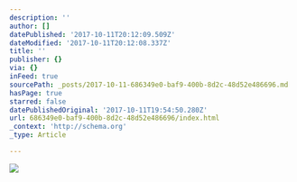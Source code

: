 ```yaml
---
description: ''
author: []
datePublished: '2017-10-11T20:12:09.509Z'
dateModified: '2017-10-11T20:12:08.337Z'
title: ''
publisher: {}
via: {}
inFeed: true
sourcePath: _posts/2017-10-11-686349e0-baf9-400b-8d2c-48d52e486696.md
hasPage: true
starred: false
datePublishedOriginal: '2017-10-11T19:54:50.280Z'
url: 686349e0-baf9-400b-8d2c-48d52e486696/index.html
_context: 'http://schema.org'
_type: Article

---
```

![](https://the-grid-user-content.s3-us-west-2.amazonaws.com/ae6ff9b3-40a6-4535-baa2-80b0d63d65a5.jpg)